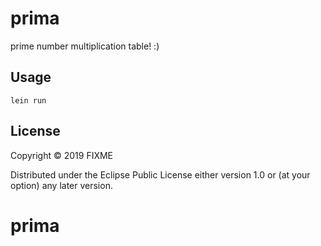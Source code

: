 # prima

prime number multiplication table! :)

## Usage
```
lein run
```

## License

Copyright © 2019 FIXME

Distributed under the Eclipse Public License either version 1.0 or (at
your option) any later version.
# prima
